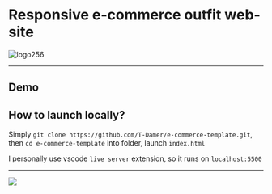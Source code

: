 # Responsive e-commerce outfit web-site

![logo256](https://user-images.githubusercontent.com/49658988/127763995-117739a8-66a5-4149-9651-4530a12c3fe9.png)

---

## Demo

## How to launch locally?

Simply `git clone https://github.com/T-Damer/e-commerce-template.git`, then `cd e-commerce-template` into folder, launch `index.html`

I personally use vscode `live server` extension, so it runs on `localhost:5500`

---

<a href="https://www.buymeacoffee.com/tdamer"><img src="https://img.buymeacoffee.com/button-api/?text=Support me with a coffee&emoji=☕️&slug=tdamer&button_colour=ffcc33&font_colour=000&font_family=Lato&outline_colour=000&coffee_colour=000"></a>
